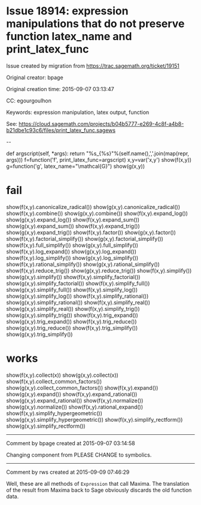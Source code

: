 # Issue 18914: expression manipulations that do not preserve function latex_name and print_latex_func

Issue created by migration from https://trac.sagemath.org/ticket/19151

Original creator: bpage

Original creation time: 2015-09-07 03:13:47

CC:  egourgoulhon

Keywords: expression manipulation, latex output, function

See: https://cloud.sagemath.com/projects/b04b5777-e269-4c8f-a4b8-b21dbe1c93c6/files/print_latex_func.sagews

--

def argscript(self, *args): return "%s_{%s}"%(self.name(),','.join(map(repr, args)))
f=function('f', print_latex_func=argscript)
x,y=var('x,y')
show(f(x,y))
g=function('g', latex_name="\\mathcal{G}")
show(g(x,y))

# fail
show(f(x,y).canonicalize_radical())
show(g(x,y).canonicalize_radical())
show(f(x,y).combine())
show(g(x,y).combine())
show(f(x,y).expand_log())
show(g(x,y).expand_log())
show(f(x,y).expand_sum())
show(g(x,y).expand_sum())
show(f(x,y).expand_trig())
show(g(x,y).expand_trig())
show(f(x,y).factor())
show(g(x,y).factor())
show(f(x,y).factorial_simplify())
show(g(x,y).factorial_simplify())
show(f(x,y).full_simplify())
show(g(x,y).full_simplify())
show(f(x,y).log_expand())
show(g(x,y).log_expand())
show(f(x,y).log_simplify())
show(g(x,y).log_simplify())
show(f(x,y).rational_simplify())
show(g(x,y).rational_simplify())
show(f(x,y).reduce_trig())
show(g(x,y).reduce_trig())
show(f(x,y).simplify())
show(g(x,y).simplify())
show(f(x,y).simplify_factorial())
show(g(x,y).simplify_factorial())
show(f(x,y).simplify_full())
show(g(x,y).simplify_full())
show(f(x,y).simplify_log())
show(g(x,y).simplify_log())
show(f(x,y).simplify_rational())
show(g(x,y).simplify_rational())
show(f(x,y).simplify_real())
show(g(x,y).simplify_real())
show(f(x,y).simplify_trig())
show(g(x,y).simplify_trig())
show(f(x,y).trig_expand())
show(g(x,y).trig_expand())
show(f(x,y).trig_reduce())
show(g(x,y).trig_reduce())
show(f(x,y).trig_simplify())
show(g(x,y).trig_simplify())

# works
show(f(x,y).collect(x))
show(g(x,y).collect(x))
show(f(x,y).collect_common_factors())
show(g(x,y).collect_common_factors())
show(f(x,y).expand())
show(g(x,y).expand())
show(f(x,y).expand_rational())
show(g(x,y).expand_rational())
show(f(x,y).normalize())
show(g(x,y).normalize())
show(f(x,y).rational_expand())
show(f(x,y).simplify_hypergeometric())
show(g(x,y).simplify_hypergeometric())
show(f(x,y).simplify_rectform())
show(g(x,y).simplify_rectform())


---

Comment by bpage created at 2015-09-07 03:14:58

Changing component from PLEASE CHANGE to symbolics.


---

Comment by rws created at 2015-09-09 07:46:29

Well, these are all methods of `Expression` that call Maxima. The translation of the result from Maxima back to Sage obviously discards the old function data.
